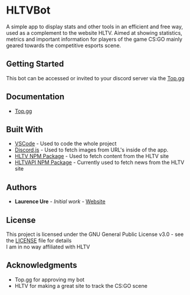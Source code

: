 # HLTVBot
A simple app to display stats and other tools in an efficient and free way, used as a complement to the website HLTV. Aimed at showing statistics, metrics and important information for players of the game CS:GO mainly geared towards the competitive esports scene.

## Getting Started

This bot can be accessed or invited to your discord server via the [Top.gg](https://top.gg/bot/548165454158495745)

## Documentation

* [Top.gg](https://top.gg/bot/548165454158495745)

## Built With

* [VSCode](https://code.visualstudio.com/) - Used to code the whole project
* [Discord.js](https://discord.js.org/#/) - Used to fetch images from URL's inside of the app.
* [HLTV NPM Package](https://www.npmjs.com/package/hltv) - Used to fetch content from the HLTV site
* [HLTVAPI NPM Package](https://www.npmjs.com/package/hltv-api) - Currently used to fetch news from the HLTV site

## Authors

* **Laurence Ure** - *Initial work* - [Website](http://www.laurenceure.me)

## License

This project is licensed under the GNU General Public License v3.0 - see the [LICENSE](LICENSE) file for details  
I am in no way affiliated with HLTV  
  
## Acknowledgments

* Top.gg for approving my bot  
* HLTV for making a great site to track the CS:GO scene

